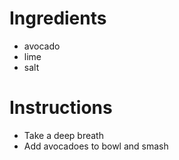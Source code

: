 # Ingredients
- avocado
- lime
- salt
# Instructions
- Take a deep breath
- Add avocadoes to bowl and smash